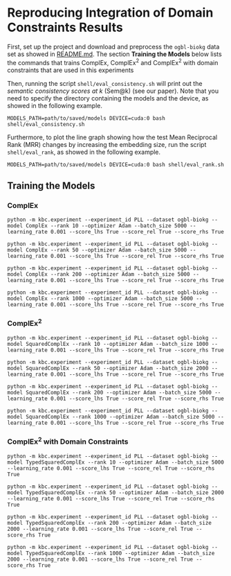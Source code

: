 # Reproducing Integration of Domain Constraints Results

First, set up the project and download and preprocess the ```ogbl-biokg``` data set
as showed in [README.md](../README.md).
The section **Training the Models** below lists the commands that trains ComplEx,
ComplEx<sup>2</sup> and ComplEx<sup>2</sup> with domain constraints that are used in this experiments

Then, running the script ```shell/eval_consistency.sh``` will print out the _semantic consistency scores at k_ (Sem@k)
(see our paper).
Note that you need to specify the directory containing the models and the device, as showed in the following example.
```shell
MODELS_PATH=path/to/saved/models DEVICE=cuda:0 bash shell/eval_consistency.sh
```

Furthermore, to plot the line graph showing how the test Mean Reciprocal Rank (MRR) changes by increasing
the embedding size, run the script ```shell/eval_rank```, as showed in the following example.
```shell
MODELS_PATH=path/to/saved/models DEVICE=cuda:0 bash shell/eval_rank.sh
```

## Training the Models

### ComplEx

```shell
python -m kbc.experiment --experiment_id PLL --dataset ogbl-biokg --model ComplEx --rank 10 --optimizer Adam --batch_size 5000 --learning_rate 0.001 --score_lhs True --score_rel True --score_rhs True
```

```shell
python -m kbc.experiment --experiment_id PLL --dataset ogbl-biokg --model ComplEx --rank 50 --optimizer Adam --batch_size 5000 --learning_rate 0.001 --score_lhs True --score_rel True --score_rhs True
```

```shell
python -m kbc.experiment --experiment_id PLL --dataset ogbl-biokg --model ComplEx --rank 200 --optimizer Adam --batch_size 5000 --learning_rate 0.001 --score_lhs True --score_rel True --score_rhs True
```

```shell
python -m kbc.experiment --experiment_id PLL --dataset ogbl-biokg --model ComplEx --rank 1000 --optimizer Adam --batch_size 5000 --learning_rate 0.001 --score_lhs True --score_rel True --score_rhs True
```

### ComplEx<sup>2</sup>

```shell
python -m kbc.experiment --experiment_id PLL --dataset ogbl-biokg --model SquaredComplEx --rank 10 --optimizer Adam --batch_size 1000 --learning_rate 0.001 --score_lhs True --score_rel True --score_rhs True
```

```shell
python -m kbc.experiment --experiment_id PLL --dataset ogbl-biokg --model SquaredComplEx --rank 50 --optimizer Adam --batch_size 2000 --learning_rate 0.001 --score_lhs True --score_rel True --score_rhs True
```

```shell
python -m kbc.experiment --experiment_id PLL --dataset ogbl-biokg --model SquaredComplEx --rank 200 --optimizer Adam --batch_size 5000 --learning_rate 0.001 --score_lhs True --score_rel True --score_rhs True
```

```shell
python -m kbc.experiment --experiment_id PLL --dataset ogbl-biokg --model SquaredComplEx --rank 1000 --optimizer Adam --batch_size 5000 --learning_rate 0.001 --score_lhs True --score_rel True --score_rhs True
```

### ComplEx<sup>2</sup> with Domain Constraints

```shell
python -m kbc.experiment --experiment_id PLL --dataset ogbl-biokg --model TypedSquaredComplEx --rank 10 --optimizer Adam --batch_size 5000 --learning_rate 0.001 --score_lhs True --score_rel True --score_rhs True
```

```shell
python -m kbc.experiment --experiment_id PLL --dataset ogbl-biokg --model TypedSquaredComplEx --rank 50 --optimizer Adam --batch_size 2000 --learning_rate 0.001 --score_lhs True --score_rel True --score_rhs True
```

```shell
python -m kbc.experiment --experiment_id PLL --dataset ogbl-biokg --model TypedSquaredComplEx --rank 200 --optimizer Adam --batch_size 2000 --learning_rate 0.001 --score_lhs True --score_rel True --score_rhs True
```

```shell
python -m kbc.experiment --experiment_id PLL --dataset ogbl-biokg --model TypedSquaredComplEx --rank 1000 --optimizer Adam --batch_size 2000 --learning_rate 0.001 --score_lhs True --score_rel True --score_rhs True
```
